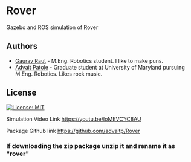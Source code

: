 # Rover
Gazebo and ROS simulation of Rover

## Authors
- [Gaurav Raut](https://github.com/gauraut) - M.Eng. Robotics student. I like to make puns.
- [Advait Patole](https://github.com/advaitp) - Graduate student at University of Maryland pursuing M.Eng. Robotics. Likes rock music.

## License
[![License: MIT](https://img.shields.io/badge/License-MIT-yellow.svg)](https://opensource.org/licenses/MIT)

Simulation Video Link https://youtu.be/IoMEVCYC8AU

Package Github link https://github.com/advaitp/Rover

### If downloading the zip package unzip it and rename it as "rover"
